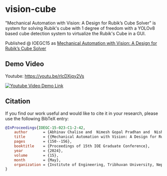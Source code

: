 # vision-cube
"Mechanical Automation with Vision: A Design for Rubik’s Cube Solver" is system for solving Rubik's cube with 1 degree of freedom with a YOLOv8 based cube detection system to virtualize the Rubik's Cube in a GUI.

Published @ IOEGC15 as [Mechanical Automation with Vision: A Design for Rubik’s Cube Solver](http://conference.ioe.edu.np/publications/ioegc15/IOEGC-15-023-C1-2-42.pdf)

## Demo Video
Youtube: https://youtu.be/rlcDXjqy2Vs

[![Youtube Video Demo Link](https://i3.ytimg.com/vi/rlcDXjqy2Vs/maxresdefault.jpg)](https://www.youtube.com/watch?v=rlcDXjqy2Vs)

## Citation
If you find our work useful and would like to cite it in your research, please use the following BibTeX entry:
```bibtex
@InProceedings{IOEGC-15-023-C1-2-42,
    author       = {Abhinav Chalise and  Nimesh Gopal Pradhan and  Nishan Khanal and  Prashant Raj Bista and  Dinesh Baniya Kshatri},
    title        = {{Mechanical Automation with Vision: A Design for Rubik's Cube Solver}},
    pages        = {150--156},
    booktitle    = {Proceedings of 15th IOE Graduate Conference},
    year         = {2024},
    volume       = {15},
    month        = {May},
    organization = {Institute of Engineering, Tribhuvan University, Nepal}
}
```
